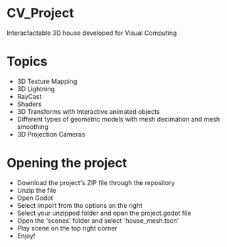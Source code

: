 # CV_Project
Interactactable 3D house developed for Visual Computing

# Topics

* 3D Texture Mapping
* 3D Lightning
* RayCast
* Shaders
* 3D Transforms with Interactive animated objects
* Different types of geometric models with mesh decimation and mesh smoothing
* 3D Projection Cameras

# Opening the project

* Download the project's ZIP file through the repository
* Unzip the file
* Open Godot
* Select Import from the options on the right
* Select your unzipped folder and open the project.godot file
* Open the 'scenes' folder and select 'house_mesh.tscn'
* Play scene on the top right corner
* Enjoy! 
